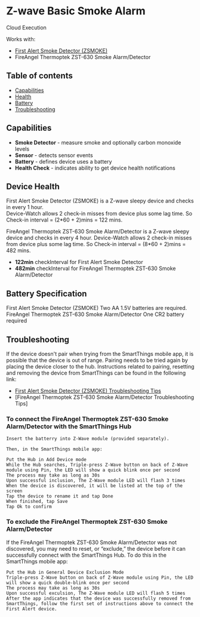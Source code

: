 # Z-wave Basic Smoke Alarm

Cloud Execution

Works with: 

* [First Alert Smoke Detector (ZSMOKE)](https://www.smartthings.com/products/first-alert-smoke-detector)
* FireAngel Thermoptek ZST-630 Smoke Alarm/Detector 

## Table of contents

* [Capabilities](#capabilities)
* [Health](#device-health)
* [Battery](#battery-specification)
* [Troubleshooting](#troubleshooting)

## Capabilities

* **Smoke Detector** - measure smoke and optionally carbon monoxide levels
* **Sensor** - detects sensor events
* **Battery** - defines device uses a battery
* **Health Check** - indicates ability to get device health notifications

## Device Health

First Alert Smoke Detector (ZSMOKE) is a Z-wave sleepy device and checks in every 1 hour.   
Device-Watch allows 2 check-in misses from device plus some lag time. So Check-in interval = (2*60 + 2)mins = 122 mins.

FireAngel Thermoptek ZST-630 Smoke Alarm/Detector is a Z-wave sleepy device and checks in every 4 hour.
Device-Watch allows 2 check-in misses from device plus some lag time. So Check-in interval = (8*60 + 2)mins = 482 mins.

* __122min__ checkInterval for First Alert Smoke Detector 
* __482min__ checkInterval for FireAngel Thermoptek ZST-630 Smoke Alarm/Detector

## Battery Specification

First Alert Smoke Detector (ZSMOKE) Two AA 1.5V batteries are required.
FireAngel Thermoptek ZST-630 Smoke Alarm/Detector One CR2 battery required
## Troubleshooting

If the device doesn't pair when trying from the SmartThings mobile app, it is possible that the device is out of range.
Pairing needs to be tried again by placing the device closer to the hub.
Instructions related to pairing, resetting and removing the device from SmartThings can be found in the following link:
* [First Alert Smoke Detector (ZSMOKE) Troubleshooting Tips](https://support.smartthings.com/hc/en-us/articles/207150556-First-Alert-Smoke-Detector-ZSMOKE-)
* [FireAngel Thermoptek ZST-630 Smoke Alarm/Detector Troubleshooting Tips]
### To connect the FireAngel Thermoptek ZST-630 Smoke Alarm/Detector with the SmartThings Hub
```
Insert the batterry into Z-Wave module (provided separately).

Then, in the SmartThings mobile app:

Put the Hub in Add Device mode
While the Hub searches, Triple-press Z-Wave button on back of Z-Wave module using Pin, the LED will show a quick blink once per second
The process may take as long as 30s
Upon successful inclusion, The Z-Wave module LED will flash 3 times 
When the device is discovered, it will be listed at the top of the screen
Tap the device to rename it and tap Done
When finished, tap Save
Tap Ok to confirm
```
### To exclude the FireAngel Thermoptek ZST-630 Smoke Alarm/Detector
If the FireAngel Thermoptek ZST-630 Smoke Alarm/Detector was not discovered, you may need to reset, or “exclude,” the device before it can successfully connect with the SmartThings Hub. To do this in the SmartThings mobile app:
```
Put the Hub in General Device Exclusion Mode
Triple-press Z-Wave button on back of Z-Wave module using Pin, the LED will show a quick double-blink once per second
The process may take as long as 30s
Upon successful exculsion, The Z-Wave module LED will flash 5 times
After the app indicates that the device was successfully removed from SmartThings, follow the first set of instructions above to connect the First Alert device.
```
 
